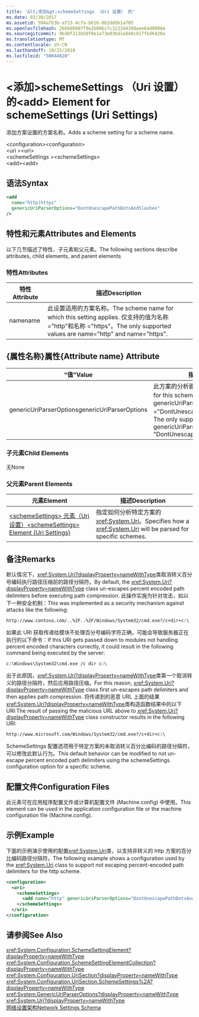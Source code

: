 ```yaml
---
title: '&lt;添加&gt;schemeSettings （Uri 设置） 的'
ms.date: 03/30/2017
ms.assetid: 594a7b3b-af23-4cfa-b616-0b2dddb1a705
ms.openlocfilehash: 266686007f9e2b00bcfc3222d4380aee64d0098e
ms.sourcegitcommit: 9bd8f213b50f0e1a73e03bd1e840c917fbd6d20a
ms.translationtype: MT
ms.contentlocale: zh-CN
ms.lasthandoff: 10/25/2018
ms.locfileid: "50044620"
---
```

# <a name="ltaddgt-element-for-schemesettings-uri-settings"></a><span data-ttu-id="a7311-102">&lt;添加&gt;schemeSettings （Uri 设置） 的</span><span class="sxs-lookup"><span data-stu-id="a7311-102">&lt;add&gt; Element for schemeSettings (Uri Settings)</span></span>
<span data-ttu-id="a7311-103">添加方案设置的方案名称。</span><span class="sxs-lookup"><span data-stu-id="a7311-103">Adds a scheme setting for a scheme name.</span></span>  
  
 <span data-ttu-id="a7311-104">\<configuration></span><span class="sxs-lookup"><span data-stu-id="a7311-104">\<configuration></span></span>  
<span data-ttu-id="a7311-105">\<uri ></span><span class="sxs-lookup"><span data-stu-id="a7311-105">\<uri></span></span>  
<span data-ttu-id="a7311-106">\<schemeSettings ></span><span class="sxs-lookup"><span data-stu-id="a7311-106">\<schemeSettings></span></span>  
<span data-ttu-id="a7311-107">\<add></span><span class="sxs-lookup"><span data-stu-id="a7311-107">\<add></span></span>  
  
## <a name="syntax"></a><span data-ttu-id="a7311-108">语法</span><span class="sxs-lookup"><span data-stu-id="a7311-108">Syntax</span></span>  
  
```xml  
<add
  name="http|https"
  genericUriParserOptions="DontUnescapePathDotsAndSlashes"
/>  
```  
  
## <a name="attributes-and-elements"></a><span data-ttu-id="a7311-109">特性和元素</span><span class="sxs-lookup"><span data-stu-id="a7311-109">Attributes and Elements</span></span>  
 <span data-ttu-id="a7311-110">以下几节描述了特性、子元素和父元素。</span><span class="sxs-lookup"><span data-stu-id="a7311-110">The following sections describe attributes, child elements, and parent elements</span></span>  
  
### <a name="attributes"></a><span data-ttu-id="a7311-111">特性</span><span class="sxs-lookup"><span data-stu-id="a7311-111">Attributes</span></span>  
  
|<span data-ttu-id="a7311-112">特性</span><span class="sxs-lookup"><span data-stu-id="a7311-112">Attribute</span></span>|<span data-ttu-id="a7311-113">描述</span><span class="sxs-lookup"><span data-stu-id="a7311-113">Description</span></span>|  
|---------------|-----------------|  
|<span data-ttu-id="a7311-114">name</span><span class="sxs-lookup"><span data-stu-id="a7311-114">name</span></span>|<span data-ttu-id="a7311-115">此设置适用的方案名称。</span><span class="sxs-lookup"><span data-stu-id="a7311-115">The scheme name for which this setting applies.</span></span> <span data-ttu-id="a7311-116">仅支持的值为名称 ="http"和名称 ="https"。</span><span class="sxs-lookup"><span data-stu-id="a7311-116">The only supported values are name="http" and name="https".</span></span>|  
  
## <a name="attribute-name-attribute"></a><span data-ttu-id="a7311-117">{属性名称}属性</span><span class="sxs-lookup"><span data-stu-id="a7311-117">{Attribute name} Attribute</span></span>  
  
|<span data-ttu-id="a7311-118">“值”</span><span class="sxs-lookup"><span data-stu-id="a7311-118">Value</span></span>|<span data-ttu-id="a7311-119">描述</span><span class="sxs-lookup"><span data-stu-id="a7311-119">Description</span></span>|  
|-----------|-----------------|  
|<span data-ttu-id="a7311-120">genericUriParserOptions</span><span class="sxs-lookup"><span data-stu-id="a7311-120">genericUriParserOptions</span></span>|<span data-ttu-id="a7311-121">此方案的分析器选项。</span><span class="sxs-lookup"><span data-stu-id="a7311-121">The parser options for this scheme.</span></span> <span data-ttu-id="a7311-122">仅支持的值是 genericUriParserOptions ="DontUnescapePathDotsAndSlashes"。</span><span class="sxs-lookup"><span data-stu-id="a7311-122">The only supported value is genericUriParserOptions= "DontUnescapePathDotsAndSlashes".</span></span>|  
  
### <a name="child-elements"></a><span data-ttu-id="a7311-123">子元素</span><span class="sxs-lookup"><span data-stu-id="a7311-123">Child Elements</span></span>  
 <span data-ttu-id="a7311-124">无</span><span class="sxs-lookup"><span data-stu-id="a7311-124">None</span></span>  
  
### <a name="parent-elements"></a><span data-ttu-id="a7311-125">父元素</span><span class="sxs-lookup"><span data-stu-id="a7311-125">Parent Elements</span></span>  
  
|<span data-ttu-id="a7311-126">元素</span><span class="sxs-lookup"><span data-stu-id="a7311-126">Element</span></span>|<span data-ttu-id="a7311-127">描述</span><span class="sxs-lookup"><span data-stu-id="a7311-127">Description</span></span>|  
|-------------|-----------------|  
|[<span data-ttu-id="a7311-128">\<schemeSettings> 元素（Uri 设置）</span><span class="sxs-lookup"><span data-stu-id="a7311-128">\<schemeSettings> Element (Uri Settings)</span></span>](../../../../../docs/framework/configure-apps/file-schema/network/schemesettings-element-uri-settings.md)|<span data-ttu-id="a7311-129">指定如何分析特定方案的 <xref:System.Uri>。</span><span class="sxs-lookup"><span data-stu-id="a7311-129">Specifies how a <xref:System.Uri> will be parsed for specific schemes.</span></span>|  
  
## <a name="remarks"></a><span data-ttu-id="a7311-130">备注</span><span class="sxs-lookup"><span data-stu-id="a7311-130">Remarks</span></span>  
 <span data-ttu-id="a7311-131">默认情况下，<xref:System.Uri?displayProperty=nameWithType>类取消转义百分号编码执行路径压缩前的路径分隔符。</span><span class="sxs-lookup"><span data-stu-id="a7311-131">By default, the <xref:System.Uri?displayProperty=nameWithType> class un-escapes percent encoded path delimiters before executing path compression.</span></span> <span data-ttu-id="a7311-132">此操作实施为针对攻击，如以下一种安全机制：</span><span class="sxs-lookup"><span data-stu-id="a7311-132">This was implemented as a security mechanism against attacks like the following:</span></span>  
  
 `http://www.contoso.com/..%2F..%2F/Windows/System32/cmd.exe?/c+dir+c:\`  
  
 <span data-ttu-id="a7311-133">如果此 URI 获取传递给模块不处理百分号编码字符正确，可能会导致服务器正在执行的以下命令：</span><span class="sxs-lookup"><span data-stu-id="a7311-133">If this URI gets passed down to modules not handling percent encoded characters correctly, it could result in the following command being executed by the server:</span></span>  
  
 `c:\Windows\System32\cmd.exe /c dir c:\`  
  
 <span data-ttu-id="a7311-134">出于此原因，<xref:System.Uri?displayProperty=nameWithType>类第一个取消转义的路径分隔符，然后应用路径压缩。</span><span class="sxs-lookup"><span data-stu-id="a7311-134">For this reason, <xref:System.Uri?displayProperty=nameWithType> class first un-escapes path delimiters and then applies path compression.</span></span> <span data-ttu-id="a7311-135">将传递到的恶意 URL 上面的结果<xref:System.Uri?displayProperty=nameWithType>类构造函数结果中的以下 URI:</span><span class="sxs-lookup"><span data-stu-id="a7311-135">The result of passing the malicious URL above to <xref:System.Uri?displayProperty=nameWithType> class constructor results in the following URI:</span></span>  
  
 `http://www.microsoft.com/Windows/System32/cmd.exe?/c+dir+c:\`  
  
 <span data-ttu-id="a7311-136">SchemeSettings 配置选项用于特定方案的未取消转义百分比编码的路径分隔符，可以修改此默认行为。</span><span class="sxs-lookup"><span data-stu-id="a7311-136">This default behavior can be modified to not un-escape percent encoded path delimiters using the schemeSettings configuration option for a specific scheme.</span></span>  
  
## <a name="configuration-files"></a><span data-ttu-id="a7311-137">配置文件</span><span class="sxs-lookup"><span data-stu-id="a7311-137">Configuration Files</span></span>  
 <span data-ttu-id="a7311-138">此元素可在应用程序配置文件或计算机配置文件 (Machine.config) 中使用。</span><span class="sxs-lookup"><span data-stu-id="a7311-138">This element can be used in the application configuration file or the machine configuration file (Machine.config).</span></span>  
  
## <a name="example"></a><span data-ttu-id="a7311-139">示例</span><span class="sxs-lookup"><span data-stu-id="a7311-139">Example</span></span>  
 <span data-ttu-id="a7311-140">下面的示例演示使用的配置<xref:System.Uri>类，以支持非转义的 http 方案的百分比编码路径分隔符。</span><span class="sxs-lookup"><span data-stu-id="a7311-140">The following example shows a configuration used by the <xref:System.Uri> class to support not escaping percent-encoded path delimiters for the http scheme.</span></span>  
  
```xml  
<configuration>  
  <uri>  
    <schemeSettings>  
      <add name="http" genericUriParserOptions="DontUnescapePathDotsAndSlashes"/>  
    </schemeSettings>  
  </uri>  
</configuration>  
```  
  
## <a name="see-also"></a><span data-ttu-id="a7311-141">请参阅</span><span class="sxs-lookup"><span data-stu-id="a7311-141">See Also</span></span>  
 <xref:System.Configuration.SchemeSettingElement?displayProperty=nameWithType>  
 <xref:System.Configuration.SchemeSettingElementCollection?displayProperty=nameWithType>  
 <xref:System.Configuration.UriSection?displayProperty=nameWithType>  
 <xref:System.Configuration.UriSection.SchemeSettings%2A?displayProperty=nameWithType>  
 <xref:System.GenericUriParserOptions?displayProperty=nameWithType>  
 <xref:System.Uri?displayProperty=nameWithType>  
 [<span data-ttu-id="a7311-142">网络设置架构</span><span class="sxs-lookup"><span data-stu-id="a7311-142">Network Settings Schema</span></span>](../../../../../docs/framework/configure-apps/file-schema/network/index.md)
